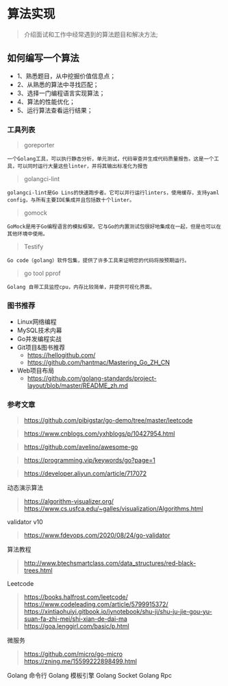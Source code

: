<!--
 * @Descripttion: 
 * @version: 
 * @Author: WangShuaibing
 * @Date: 2020-09-15 11:46:52
 * @LastEditors: WangShuaibing
 * @LastEditTime: 2020-11-04 14:15:47
-->
# 算法实现
> 介绍面试和工作中经常遇到的算法题目和解决方法;

## 如何编写一个算法
- 1、熟悉题目，从中挖掘价值信息点；
- 2、从熟悉的算法中寻找匹配；
- 3、选择一门编程语言实现算法；
- 4、算法的性能优化；
- 5、运行算法查看运行结果；

###  工具列表
> goreporter 
```text
一个Golang工具，可以执行静态分析，单元测试，代码审查并生成代码质量报告。这是一个工具，可以同时运行大量这些linter，并将其输出标准化为报告
```

> golangci-lint 
```text
golangci-lint是Go Lins的快速跑步者。它可以并行运行linters，使用缓存，支持yaml config，与所有主要IDE集成并且包括数十个linter。
```

> gomock
```text
GoMock是用于Go编程语言的模拟框架。它与Go的内置测试包很好地集成在一起，但是也可以在其他环境中使用。
```


> Testify
```text
Go code（golang）软件包集，提供了许多工具来证明您的代码将按预期运行。
```

> go tool pprof
```text
Golang 自带工具监控cpu，内存比较简单，并提供可视化界面。
```


### 图书推荐
- Linux网络编程
- MySQL技术内幕
- Go并发编程实战
- Git项目&图书推荐 
    - https://hellogithub.com/
    - https://github.com/hantmac/Mastering_Go_ZH_CN
- Web项目布局
    - https://github.com/golang-standards/project-layout/blob/master/README_zh.md


### 参考文章
> https://github.com/pibigstar/go-demo/tree/master/leetcode

> https://www.cnblogs.com/yxhblogs/p/10427954.html

> https://github.com/avelino/awesome-go

> https://programming.vip/keywords/go?page=1

> https://developer.aliyun.com/article/717072

动态演示算法
> https://algorithm-visualizer.org/
> https://www.cs.usfca.edu/~galles/visualization/Algorithms.html

validator v10
> https://www.fdevops.com/2020/08/24/go-validator

算法教程
> http://www.btechsmartclass.com/data_structures/red-black-trees.html


Leetcode
> https://books.halfrost.com/leetcode/
> https://www.codeleading.com/article/5799915372/
> https://xintiaohuiyi.gitbook.io/jynotebook/shu-ji/shu-ju-jie-gou-yu-suan-fa-zhi-mei/shi-xian-de-dai-ma
> https://goa.lenggirl.com/basic/p.html

微服务
> https://github.com/micro/go-micro
> https://zning.me/15599222898499.html

Golang 命令行
Golang 模板引擎
Golang Socket
Golang Rpc



